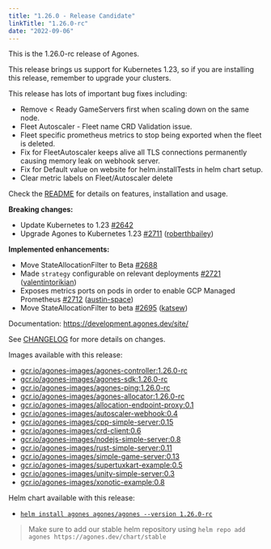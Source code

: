 ```yaml
---
title: "1.26.0 - Release Candidate"
linkTitle: "1.26.0-rc"
date: "2022-09-06"
---
```

This is the 1.26.0-rc release of Agones.

This release brings us support for Kubernetes 1.23, so if you are installing this release, remember to upgrade your clusters.

This release has lots of important bug fixes including:
- Remove \< Ready GameServers first when scaling down on the same node.
- Fleet Autoscaler - Fleet name CRD Validation issue.
- Fleet specific prometheus metrics to stop being exported when the fleet is deleted.
- Fix for FleetAutoscaler keeps alive all TLS connections permanently causing memory leak on webhook server.
- Fix for Default value on website for helm.installTests in helm chart setup.
- Clear metric labels on Fleet/Autoscaler delete

Check the <a href="https://github.com/googleforgames/agones/tree/release-1.26.0-rc">README</a> for details on features, installation and usage.

**Breaking changes:**

- Update Kubernetes to 1.23 [\#2642](https://github.com/googleforgames/agones/issues/2642)
- Upgrade Agones to Kubernetes 1.23 [\#2711](https://github.com/googleforgames/agones/pull/2711) ([roberthbailey](https://github.com/roberthbailey))

**Implemented enhancements:**

- Move StateAllocationFilter to Beta [\#2688](https://github.com/googleforgames/agones/issues/2688)
- Made `strategy` configurable on relevant deployments [\#2721](https://github.com/googleforgames/agones/pull/2721) ([valentintorikian](https://github.com/valentintorikian))
- Exposes metrics ports on pods in order to enable GCP Managed Prometheus [\#2712](https://github.com/googleforgames/agones/pull/2712) ([austin-space](https://github.com/austin-space))
- Move StateAllocationFilter to beta [\#2695](https://github.com/googleforgames/agones/pull/2695) ([katsew](https://github.com/katsew))


Documentation: https://development.agones.dev/site/


See <a href="https://github.com/googleforgames/agones/blob/release-1.26.0-rc/CHANGELOG.md">CHANGELOG</a> for more details on changes.

Images available with this release:

- [gcr.io/agones-images/agones-controller:1.26.0-rc](https://gcr.io/agones-images/agones-controller:1.26.0-rc)
- [gcr.io/agones-images/agones-sdk:1.26.0-rc](https://gcr.io/agones-images/agones-sdk:1.26.0-rc)
- [gcr.io/agones-images/agones-ping:1.26.0-rc](https://gcr.io/agones-images/agones-ping:1.26.0-rc)
- [gcr.io/agones-images/agones-allocator:1.26.0-rc](https://gcr.io/agones-images/agones-allocator:1.26.0-rc)
- [gcr.io/agones-images/allocation-endpoint-proxy:0.1](https://gcr.io/agones-images/allocation-endpoint-proxy:0.1)
- [gcr.io/agones-images/autoscaler-webhook:0.4](https://gcr.io/agones-images/autoscaler-webhook:0.4)
- [gcr.io/agones-images/cpp-simple-server:0.15](https://gcr.io/agones-images/cpp-simple-server:0.15)
- [gcr.io/agones-images/crd-client:0.6](https://gcr.io/agones-images/crd-client:0.6)
- [gcr.io/agones-images/nodejs-simple-server:0.8](https://gcr.io/agones-images/nodejs-simple-server:0.8)
- [gcr.io/agones-images/rust-simple-server:0.11](https://gcr.io/agones-images/rust-simple-server:0.11)
- [gcr.io/agones-images/simple-game-server:0.13](https://gcr.io/agones-images/simple-game-server:0.13)
- [gcr.io/agones-images/supertuxkart-example:0.5](https://gcr.io/agones-images/supertuxkart-example:0.5)
- [gcr.io/agones-images/unity-simple-server:0.3](https://gcr.io/agones-images/unity-simple-server:0.3)
- [gcr.io/agones-images/xonotic-example:0.8](https://gcr.io/agones-images/xonotic-example:0.8)


Helm chart available with this release:

- <a href="https://agones.dev/chart/stable/agones-1.26.0-rc.tgz">
  <code>helm install agones agones/agones --version 1.26.0-rc</code></a>

> Make sure to add our stable helm repository using `helm repo add agones https://agones.dev/chart/stable`
